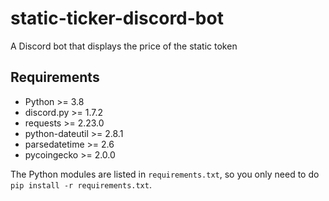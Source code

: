 # static-ticker-discord-bot

A Discord bot that displays the price of the static token

## Requirements

- Python >= 3.8
- discord.py >= 1.7.2
- requests >= 2.23.0
- python-dateutil >= 2.8.1
- parsedatetime >= 2.6
- pycoingecko >= 2.0.0

The Python modules are listed in ``requirements.txt``, so you only need to do ``pip install -r requirements.txt``.
